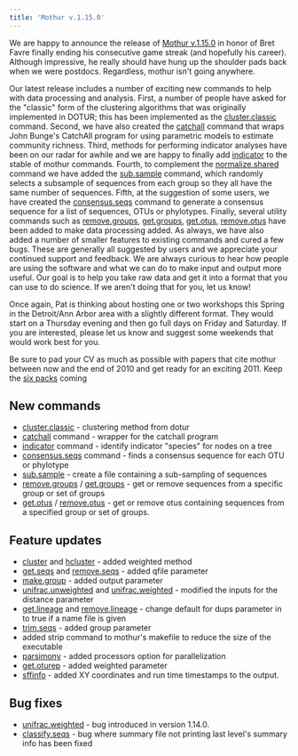 ```yaml
---
title: 'Mothur v.1.15.0'
---
```

We are happy to announce the release of [Mothur
v.1.15.0](Mothur_v.1.15.0) in honor of Bret Favre finally
ending his consecutive game streak (and hopefully his career). Although
impressive, he really should have hung up the shoulder pads back when we
were postdocs. Regardless, mothur isn\'t going anywhere.

Our latest release includes a number of exciting new commands to help
with data processing and analysis. First, a number of people have asked
for the \"classic\" form of the clustering algorithms that was
originally implemented in DOTUR; this has been implemented as the
[cluster.classic](cluster.classic) command. Second, we have
also created the [catchall](catchall) command that wraps John
Bunge\'s CatchAll program for using parametric models to estimate
community richness. Third, methods for performing indicator analyses
have been on our radar for awhile and we are happy to finally add
[indicator](indicator) to the stable of mothur commands.
Fourth, to complement the
[normalize.shared](normalize.shared) command we have added
the [sub.sample](sub.sample) command, which randomly selects
a subsample of sequences from each group so they all have the same
number of sequences. Fifth, at the suggestion of some users, we have
created the [consensus.seqs](consensus.seqs) command to
generate a consensus sequence for a list of sequences, OTUs or
phylotypes. Finally, several utility commands such as
[remove.groups](remove.groups),
[get.groups](get.groups), [get.otus](get.otus),
[remove.otus](remove.otus) have been added to make data
processing added. As always, we have also added a number of smaller
features to existing commands and cured a few bugs. These are generally
all suggested by users and we appreciate your continued support and
feedback. We are always curious to hear how people are using the
software and what we can do to make input and output more useful. Our
goal is to help you take raw data and get it into a format that you can
use to do science. If we aren\'t doing that for you, let us know!

Once again, Pat is thinking about hosting one or two workshops this
Spring in the Detroit/Ann Arbor area with a slightly different format.
They would start on a Thursday evening and then go full days on Friday
and Saturday. If you are interested, please let us know and suggest some
weekends that would work best for you.

Be sure to pad your CV as much as possible with papers that cite mothur
between now and the end of 2010 and get ready for an exciting 2011. Keep
the [six packs](https://leinie.com/red.html) coming

## New commands

-   [cluster.classic](cluster.classic) - clustering method
    from dotur
-   [catchall](catchall) command - wrapper for the catchall
    program
-   [indicator](indicator) command - identify indicator
    \"species\" for nodes on a tree
-   [consensus.seqs](consensus.seqs) command - finds a
    consensus sequence for each OTU or phylotype
-   [sub.sample](sub.sample) - create a file containing a
    sub-sampling of sequences
-   [remove.groups](remove.groups) /
    [get.groups](get.groups) - get or remove sequences from a
    specific group or set of groups
-   [get.otus](get.otus) /
    [remove.otus](remove.otus) - get or remove otus
    containing sequences from a specified group or set of groups.

## Feature updates

-   [cluster](cluster) and [hcluster](hcluster) -
    added weighted method
-   [get.seqs](get.seqs) and
    [remove.seqs](remove.seqs) - added qfile parameter
-   [make.group](make.group) - added output parameter
-   [unifrac.unweighted](unifrac.unweighted) and
    [unifrac.weighted](unifrac.weighted) - modified the
    inputs for the distance parameter
-   [get.lineage](get.lineage) and
    [remove.lineage](remove.lineage) - change default for
    dups parameter in to true if a name file is given
-   [trim.seqs](trim.seqs) - added group parameter
-   added strip command to mothur\'s makefile to reduce the size of the
    executable
-   [parsimony](parsimony) - added processors option for
    parallelization
-   [get.oturep](get.oturep) - added weighted parameter
-   [sffinfo](sffinfo) - added XY coordinates and run time
    timestamps to the output.

## Bug fixes

-   [unifrac.weighted](unifrac.weighted) - bug introduced in
    version 1.14.0.
-   [classify.seqs](classify.seqs) - bug where summary file
    not printing last level\'s summary info has been fixed
